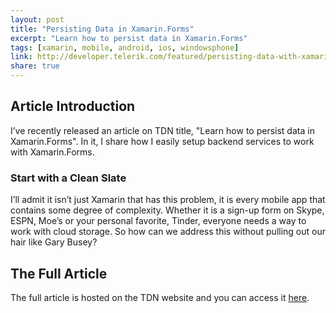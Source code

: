 ```yaml
---
layout: post
title: "Persisting Data in Xamarin.Forms"
excerpt: "Learn how to persist data in Xamarin.Forms"
tags: [xamarin, mobile, android, ios, windowsphone]
link: http://developer.telerik.com/featured/persisting-data-with-xamarin-forms-is-a-pain-in-the-baas/
share: true
---
```

## Article Introduction

I’ve recently released an article on TDN title, "Learn how to persist data in Xamarin.Forms". In it, I share how I easily setup backend services to work with Xamarin.Forms.

### Start with a Clean Slate

I’ll admit it isn’t just Xamarin that has this problem, it is every mobile app that contains some degree of complexity. Whether it is a sign-up form on Skype, ESPN, Moe’s or your personal favorite, Tinder, everyone needs a way to work with cloud storage. So how can we address this without pulling out our hair like Gary Busey?

## The Full Article

The full article is hosted on the TDN website and you can access it [here](http://developer.telerik.com/featured/persisting-data-with-xamarin-forms-is-a-pain-in-the-baas/).